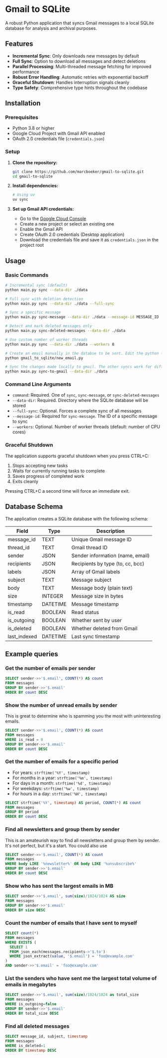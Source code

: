 # Gmail to SQLite

A robust Python application that syncs Gmail messages to a local SQLite database for analysis and archival purposes.

## Features

- **Incremental Sync**: Only downloads new messages by default
- **Full Sync**: Option to download all messages and detect deletions
- **Parallel Processing**: Multi-threaded message fetching for improved performance
- **Robust Error Handling**: Automatic retries with exponential backoff
- **Graceful Shutdown**: Handles interruption signals cleanly
- **Type Safety**: Comprehensive type hints throughout the codebase

## Installation

### Prerequisites

- Python 3.8 or higher
- Google Cloud Project with Gmail API enabled
- OAuth 2.0 credentials file (`credentials.json`)

### Setup

1. **Clone the repository:**

   ```bash
   git clone https://github.com/marcboeker/gmail-to-sqlite.git
   cd gmail-to-sqlite
   ```

2. **Install dependencies:**

   ```bash
   # Using uv
   uv sync
   ```

3. **Set up Gmail API credentials:**
   - Go to the [Google Cloud Console](https://console.cloud.google.com/)
   - Create a new project or select an existing one
   - Enable the Gmail API
   - Create OAuth 2.0 credentials (Desktop application)
   - Download the credentials file and save it as `credentials.json` in the project root

## Usage

### Basic Commands

```bash
# Incremental sync (default)
python main.py sync --data-dir ./data

# Full sync with deletion detection
python main.py sync --data-dir ./data --full-sync

# Sync a specific message
python main.py sync-message --data-dir ./data --message-id MESSAGE_ID

# Detect and mark deleted messages only
python main.py sync-deleted-messages --data-dir ./data

# Use custom number of worker threads
python main.py sync --data-dir ./data --workers 8

# Create an email manually in the databse to be sent. Edit the python file manually to change contents of the email
python gmail_to_sqlite/new_email.py

# Sync the changes made locally to gmail. The other syncs work for different usecases, this gives the ability to send emails on your behalf.
python main.py sync-to-gmail --data-dir ./data
```

### Command Line Arguments

- `command`: Required. One of `sync`, `sync-message`, or `sync-deleted-messages`
- `--data-dir`: Required. Directory where the SQLite database will be stored
- `--full-sync`: Optional. Forces a complete sync of all messages
- `--message-id`: Required for `sync-message`. The ID of a specific message to sync
- `--workers`: Optional. Number of worker threads (default: number of CPU cores)

### Graceful Shutdown

The application supports graceful shutdown when you press CTRL+C:

1. Stops accepting new tasks
2. Waits for currently running tasks to complete
3. Saves progress of completed work
4. Exits cleanly

Pressing CTRL+C a second time will force an immediate exit.

## Database Schema

The application creates a SQLite database with the following schema:

| Field        | Type     | Description                      |
| ------------ | -------- | -------------------------------- |
| message_id   | TEXT     | Unique Gmail message ID          |
| thread_id    | TEXT     | Gmail thread ID                  |
| sender       | JSON     | Sender information (name, email) |
| recipients   | JSON     | Recipients by type (to, cc, bcc) |
| labels       | JSON     | Array of Gmail labels            |
| subject      | TEXT     | Message subject                  |
| body         | TEXT     | Message body (plain text)        |
| size         | INTEGER  | Message size in bytes            |
| timestamp    | DATETIME | Message timestamp                |
| is_read      | BOOLEAN  | Read status                      |
| is_outgoing  | BOOLEAN  | Whether sent by user             |
| is_deleted   | BOOLEAN  | Whether deleted from Gmail       |
| last_indexed | DATETIME | Last sync timestamp              |

## Example queries

### Get the number of emails per sender

```sql
SELECT sender->>'$.email', COUNT(*) AS count
FROM messages
GROUP BY sender->>'$.email'
ORDER BY count DESC
```

### Show the number of unread emails by sender

This is great to determine who is spamming you the most with uninteresting emails.

```sql
SELECT sender->>'$.email', COUNT(*) AS count
FROM messages
WHERE is_read = 0
GROUP BY sender->>'$.email'
ORDER BY count DESC
```

### Get the number of emails for a specific period

- For years: `strftime('%Y', timestamp)`
- For months in a year: `strftime('%m', timestamp)`
- For days in a month: `strftime('%d', timestamp)`
- For weekdays: `strftime('%w', timestamp)`
- For hours in a day: `strftime('%H', timestamp)`

```sql
SELECT strftime('%Y', timestamp) AS period, COUNT(*) AS count
FROM messages
GROUP BY period
ORDER BY count DESC
```

### Find all newsletters and group them by sender

This is an amateurish way to find all newsletters and group them by sender. It's not perfect, but it's a start. You could also use

```sql
SELECT sender->>'$.email', COUNT(*) AS count
FROM messages
WHERE body LIKE '%newsletter%' OR body LIKE '%unsubscribe%'
GROUP BY sender->>'$.email'
ORDER BY count DESC
```

### Show who has sent the largest emails in MB

```sql
SELECT sender->>'$.email', sum(size)/1024/1024 AS size
FROM messages
GROUP BY sender->>'$.email'
ORDER BY size DESC
```

### Count the number of emails that I have sent to myself

```sql
SELECT count(*)
FROM messages
WHERE EXISTS (
  SELECT 1
  FROM json_each(messages.recipients->'$.to')
  WHERE json_extract(value, '$.email') = 'foo@example.com'
)
AND sender->>'$.email' = 'foo@example.com'
```

### List the senders who have sent me the largest total volume of emails in megabytes

```sql
SELECT sender->>'$.email', sum(size)/1024/1024 as total_size
FROM messages
WHERE is_outgoing=false
GROUP BY sender->>'$.email'
ORDER BY total_size DESC
```

### Find all deleted messages

```sql
SELECT message_id, subject, timestamp
FROM messages
WHERE is_deleted=1
ORDER BY timestamp DESC
```
